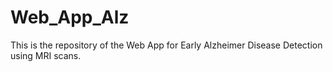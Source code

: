 # Web_App_Alz
This is the repository of the Web App for Early Alzheimer Disease Detection using MRI scans.
